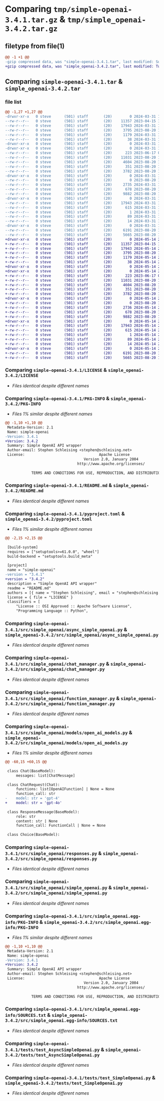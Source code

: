 # Comparing `tmp/simple-openai-3.4.1.tar.gz` & `tmp/simple_openai-3.4.2.tar.gz`

## filetype from file(1)

```diff
@@ -1 +1 @@
-gzip compressed data, was "simple-openai-3.4.1.tar", last modified: Sun Mar 31 12:33:13 2024, max compression
+gzip compressed data, was "simple_openai-3.4.2.tar", last modified: Tue May 14 20:31:59 2024, max compression
```

## Comparing `simple-openai-3.4.1.tar` & `simple_openai-3.4.2.tar`

### file list

```diff
@@ -1,27 +1,27 @@
-drwxr-xr-x   0 steve      (501) staff       (20)        0 2024-03-31 12:33:13.771035 simple-openai-3.4.1/
--rw-r--r--   0 steve      (501) staff       (20)    11357 2023-04-15 11:09:16.000000 simple-openai-3.4.1/LICENSE
--rw-r--r--   0 steve      (501) staff       (20)    17943 2024-03-31 12:33:13.770587 simple-openai-3.4.1/PKG-INFO
--rw-r--r--   0 steve      (501) staff       (20)     3795 2023-08-20 13:57:08.000000 simple-openai-3.4.1/README.md
--rw-r--r--   0 steve      (501) staff       (20)     1179 2024-03-31 12:27:08.000000 simple-openai-3.4.1/pyproject.toml
--rw-r--r--   0 steve      (501) staff       (20)       38 2024-03-31 12:33:13.771084 simple-openai-3.4.1/setup.cfg
-drwxr-xr-x   0 steve      (501) staff       (20)        0 2024-03-31 12:33:13.766951 simple-openai-3.4.1/src/
-drwxr-xr-x   0 steve      (501) staff       (20)        0 2024-03-31 12:33:13.768557 simple-openai-3.4.1/src/simple_openai/
--rw-r--r--   0 steve      (501) staff       (20)      223 2023-06-17 09:54:32.000000 simple-openai-3.4.1/src/simple_openai/__init__.py
--rw-r--r--   0 steve      (501) staff       (20)    11031 2023-08-20 14:02:35.000000 simple-openai-3.4.1/src/simple_openai/async_simple_openai.py
--rw-r--r--   0 steve      (501) staff       (20)     4604 2023-08-20 10:51:23.000000 simple-openai-3.4.1/src/simple_openai/chat_manager.py
--rw-r--r--   0 steve      (501) staff       (20)      351 2023-08-20 11:24:55.000000 simple-openai-3.4.1/src/simple_openai/constants.py
--rw-r--r--   0 steve      (501) staff       (20)     3782 2023-08-20 13:38:19.000000 simple-openai-3.4.1/src/simple_openai/function_manager.py
-drwxr-xr-x   0 steve      (501) staff       (20)        0 2024-03-31 12:33:13.769605 simple-openai-3.4.1/src/simple_openai/models/
--rw-r--r--   0 steve      (501) staff       (20)        0 2023-08-20 13:26:57.000000 simple-openai-3.4.1/src/simple_openai/models/__init__.py
--rw-r--r--   0 steve      (501) staff       (20)     2735 2024-03-31 12:25:45.000000 simple-openai-3.4.1/src/simple_openai/models/open_ai_models.py
--rw-r--r--   0 steve      (501) staff       (20)      678 2023-08-20 13:49:58.000000 simple-openai-3.4.1/src/simple_openai/responses.py
--rw-r--r--   0 steve      (501) staff       (20)     9882 2023-08-20 11:18:24.000000 simple-openai-3.4.1/src/simple_openai/simple_openai.py
-drwxr-xr-x   0 steve      (501) staff       (20)        0 2024-03-31 12:33:13.770130 simple-openai-3.4.1/src/simple_openai.egg-info/
--rw-r--r--   0 steve      (501) staff       (20)    17943 2024-03-31 12:33:13.000000 simple-openai-3.4.1/src/simple_openai.egg-info/PKG-INFO
--rw-r--r--   0 steve      (501) staff       (20)      615 2024-03-31 12:33:13.000000 simple-openai-3.4.1/src/simple_openai.egg-info/SOURCES.txt
--rw-r--r--   0 steve      (501) staff       (20)        1 2024-03-31 12:33:13.000000 simple-openai-3.4.1/src/simple_openai.egg-info/dependency_links.txt
--rw-r--r--   0 steve      (501) staff       (20)       89 2024-03-31 12:33:13.000000 simple-openai-3.4.1/src/simple_openai.egg-info/requires.txt
--rw-r--r--   0 steve      (501) staff       (20)       14 2024-03-31 12:33:13.000000 simple-openai-3.4.1/src/simple_openai.egg-info/top_level.txt
-drwxr-xr-x   0 steve      (501) staff       (20)        0 2024-03-31 12:33:13.769928 simple-openai-3.4.1/tests/
--rw-r--r--   0 steve      (501) staff       (20)     6191 2023-08-20 11:25:31.000000 simple-openai-3.4.1/tests/test_AsyncSimpleOpenai.py
--rw-r--r--   0 steve      (501) staff       (20)     5665 2023-08-20 11:29:36.000000 simple-openai-3.4.1/tests/test_SimpleOpenai.py
+drwxr-xr-x   0 steve      (501) staff       (20)        0 2024-05-14 20:31:59.417156 simple_openai-3.4.2/
+-rw-r--r--   0 steve      (501) staff       (20)    11357 2023-04-15 11:09:16.000000 simple_openai-3.4.2/LICENSE
+-rw-r--r--   0 steve      (501) staff       (20)    17943 2024-05-14 20:31:59.416753 simple_openai-3.4.2/PKG-INFO
+-rw-r--r--   0 steve      (501) staff       (20)     3795 2023-08-20 13:57:08.000000 simple_openai-3.4.2/README.md
+-rw-r--r--   0 steve      (501) staff       (20)     1179 2024-05-14 20:24:15.000000 simple_openai-3.4.2/pyproject.toml
+-rw-r--r--   0 steve      (501) staff       (20)       38 2024-05-14 20:31:59.417206 simple_openai-3.4.2/setup.cfg
+drwxr-xr-x   0 steve      (501) staff       (20)        0 2024-05-14 20:31:59.409705 simple_openai-3.4.2/src/
+drwxr-xr-x   0 steve      (501) staff       (20)        0 2024-05-14 20:31:59.412791 simple_openai-3.4.2/src/simple_openai/
+-rw-r--r--   0 steve      (501) staff       (20)      223 2023-06-17 09:54:32.000000 simple_openai-3.4.2/src/simple_openai/__init__.py
+-rw-r--r--   0 steve      (501) staff       (20)    11031 2023-08-20 14:02:35.000000 simple_openai-3.4.2/src/simple_openai/async_simple_openai.py
+-rw-r--r--   0 steve      (501) staff       (20)     4604 2023-08-20 10:51:23.000000 simple_openai-3.4.2/src/simple_openai/chat_manager.py
+-rw-r--r--   0 steve      (501) staff       (20)      351 2023-08-20 11:24:55.000000 simple_openai-3.4.2/src/simple_openai/constants.py
+-rw-r--r--   0 steve      (501) staff       (20)     3782 2023-08-20 13:38:19.000000 simple_openai-3.4.2/src/simple_openai/function_manager.py
+drwxr-xr-x   0 steve      (501) staff       (20)        0 2024-05-14 20:31:59.414260 simple_openai-3.4.2/src/simple_openai/models/
+-rw-r--r--   0 steve      (501) staff       (20)        0 2023-08-20 13:26:57.000000 simple_openai-3.4.2/src/simple_openai/models/__init__.py
+-rw-r--r--   0 steve      (501) staff       (20)     2736 2024-05-14 20:29:19.000000 simple_openai-3.4.2/src/simple_openai/models/open_ai_models.py
+-rw-r--r--   0 steve      (501) staff       (20)      678 2023-08-20 13:49:58.000000 simple_openai-3.4.2/src/simple_openai/responses.py
+-rw-r--r--   0 steve      (501) staff       (20)     9882 2023-08-20 11:18:24.000000 simple_openai-3.4.2/src/simple_openai/simple_openai.py
+drwxr-xr-x   0 steve      (501) staff       (20)        0 2024-05-14 20:31:59.416125 simple_openai-3.4.2/src/simple_openai.egg-info/
+-rw-r--r--   0 steve      (501) staff       (20)    17943 2024-05-14 20:31:59.000000 simple_openai-3.4.2/src/simple_openai.egg-info/PKG-INFO
+-rw-r--r--   0 steve      (501) staff       (20)      615 2024-05-14 20:31:59.000000 simple_openai-3.4.2/src/simple_openai.egg-info/SOURCES.txt
+-rw-r--r--   0 steve      (501) staff       (20)        1 2024-05-14 20:31:59.000000 simple_openai-3.4.2/src/simple_openai.egg-info/dependency_links.txt
+-rw-r--r--   0 steve      (501) staff       (20)       89 2024-05-14 20:31:59.000000 simple_openai-3.4.2/src/simple_openai.egg-info/requires.txt
+-rw-r--r--   0 steve      (501) staff       (20)       14 2024-05-14 20:31:59.000000 simple_openai-3.4.2/src/simple_openai.egg-info/top_level.txt
+drwxr-xr-x   0 steve      (501) staff       (20)        0 2024-05-14 20:31:59.415496 simple_openai-3.4.2/tests/
+-rw-r--r--   0 steve      (501) staff       (20)     6191 2023-08-20 11:25:31.000000 simple_openai-3.4.2/tests/test_AsyncSimpleOpenai.py
+-rw-r--r--   0 steve      (501) staff       (20)     5665 2023-08-20 11:29:36.000000 simple_openai-3.4.2/tests/test_SimpleOpenai.py
```

### Comparing `simple-openai-3.4.1/LICENSE` & `simple_openai-3.4.2/LICENSE`

 * *Files identical despite different names*

### Comparing `simple-openai-3.4.1/PKG-INFO` & `simple_openai-3.4.2/PKG-INFO`

 * *Files 1% similar despite different names*

```diff
@@ -1,10 +1,10 @@
 Metadata-Version: 2.1
 Name: simple-openai
-Version: 3.4.1
+Version: 3.4.2
 Summary: Simple OpenAI API wrapper
 Author-email: Stephen Schleising <stephen@schleising.net>
 License:                                  Apache License
                                    Version 2.0, January 2004
                                 http://www.apache.org/licenses/
         
            TERMS AND CONDITIONS FOR USE, REPRODUCTION, AND DISTRIBUTION
```

### Comparing `simple-openai-3.4.1/README.md` & `simple_openai-3.4.2/README.md`

 * *Files identical despite different names*

### Comparing `simple-openai-3.4.1/pyproject.toml` & `simple_openai-3.4.2/pyproject.toml`

 * *Files 1% similar despite different names*

```diff
@@ -2,15 +2,15 @@
 
 [build-system]
 requires = ["setuptools>=61.0.0", "wheel"]
 build-backend = "setuptools.build_meta"
 
 [project]
 name = "simple-openai"
-version = "3.4.1"
+version = "3.4.2"
 description = "Simple OpenAI API wrapper"
 readme = "README.md"
 authors = [{ name = "Stephen Schleising", email = "stephen@schleising.net" }]
 license = { file = "LICENSE" }
 classifiers = [
     "License :: OSI Approved :: Apache Software License",
     "Programming Language :: Python",
```

### Comparing `simple-openai-3.4.1/src/simple_openai/async_simple_openai.py` & `simple_openai-3.4.2/src/simple_openai/async_simple_openai.py`

 * *Files identical despite different names*

### Comparing `simple-openai-3.4.1/src/simple_openai/chat_manager.py` & `simple_openai-3.4.2/src/simple_openai/chat_manager.py`

 * *Files identical despite different names*

### Comparing `simple-openai-3.4.1/src/simple_openai/function_manager.py` & `simple_openai-3.4.2/src/simple_openai/function_manager.py`

 * *Files identical despite different names*

### Comparing `simple-openai-3.4.1/src/simple_openai/models/open_ai_models.py` & `simple_openai-3.4.2/src/simple_openai/models/open_ai_models.py`

 * *Files 1% similar despite different names*

```diff
@@ -60,15 +60,15 @@
 
 class Chat(BaseModel):
     messages: list[ChatMessage]
 
 class ChatRequest(Chat):
     functions: list[OpenAIFunction] | None = None
     function_call: str
-    model: str = 'gpt-4'
+    model: str = 'gpt-4o'
 
 class ResponseMessage(BaseModel):
     role: str
     content: str | None
     function_call: FunctionCall | None = None
 
 class Choice(BaseModel):
```

### Comparing `simple-openai-3.4.1/src/simple_openai/responses.py` & `simple_openai-3.4.2/src/simple_openai/responses.py`

 * *Files identical despite different names*

### Comparing `simple-openai-3.4.1/src/simple_openai/simple_openai.py` & `simple_openai-3.4.2/src/simple_openai/simple_openai.py`

 * *Files identical despite different names*

### Comparing `simple-openai-3.4.1/src/simple_openai.egg-info/PKG-INFO` & `simple_openai-3.4.2/src/simple_openai.egg-info/PKG-INFO`

 * *Files 1% similar despite different names*

```diff
@@ -1,10 +1,10 @@
 Metadata-Version: 2.1
 Name: simple-openai
-Version: 3.4.1
+Version: 3.4.2
 Summary: Simple OpenAI API wrapper
 Author-email: Stephen Schleising <stephen@schleising.net>
 License:                                  Apache License
                                    Version 2.0, January 2004
                                 http://www.apache.org/licenses/
         
            TERMS AND CONDITIONS FOR USE, REPRODUCTION, AND DISTRIBUTION
```

### Comparing `simple-openai-3.4.1/src/simple_openai.egg-info/SOURCES.txt` & `simple_openai-3.4.2/src/simple_openai.egg-info/SOURCES.txt`

 * *Files identical despite different names*

### Comparing `simple-openai-3.4.1/tests/test_AsyncSimpleOpenai.py` & `simple_openai-3.4.2/tests/test_AsyncSimpleOpenai.py`

 * *Files identical despite different names*

### Comparing `simple-openai-3.4.1/tests/test_SimpleOpenai.py` & `simple_openai-3.4.2/tests/test_SimpleOpenai.py`

 * *Files identical despite different names*

